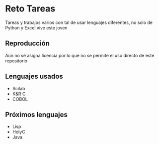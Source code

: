 # Reto Tareas
Tareas y trabajos varios con tal de usar lenguajes diferentes,
no solo de Python y Excel vive este joven

## Reproducción
Aún no se asigna licencia por lo que no se permite el uso directo 
de este repositorio

## Lenguajes usados
- Scilab
- K&R C
- COBOL

## Próximos lenguajes
- Lisp
- HolyC
- Java
